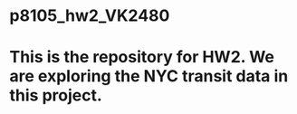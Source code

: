 # p8105_hw2_VK2480
# This is the repository for HW2. We are exploring the NYC transit data in this project. 
